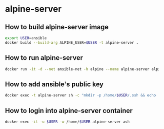 # alpine-server

## How to build alpine-server image

```bash
export USER=ansible
docker build --build-arg ALPINE_USER=$USER -t alpine-server .
```

## How to run alpine-server

```bash
docker run -it -d --net ansible-net -h alpine --name alpine-server alpine-server
```

## How to add ansible's public key

```bash
docker exec -t alpine-server sh -c "mkdir -p /home/$USER/.ssh && echo '$(docker exec -t ansible cat /home/ansible/.ssh/ssh_host_ed25519_key.pub)' > /home/$USER/.ssh/authorized_keys"
```

## How to login into alpine-server container

```bash
docker exec -it -u $USER -w /home/$USER alpine-server ash
```
